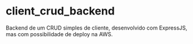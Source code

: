 # client_crud_backend
 Backend de um CRUD simples de cliente, desenvolvido com ExpressJS, mas com possibilidade de deploy na AWS.
